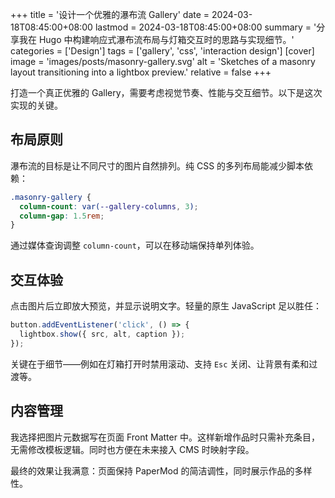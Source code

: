 +++
title = '设计一个优雅的瀑布流 Gallery'
date = 2024-03-18T08:45:00+08:00
lastmod = 2024-03-18T08:45:00+08:00
summary = '分享我在 Hugo 中构建响应式瀑布流布局与灯箱交互时的思路与实现细节。'
categories = ['Design']
tags = ['gallery', 'css', 'interaction design']
[cover]
  image = 'images/posts/masonry-gallery.svg'
  alt = 'Sketches of a masonry layout transitioning into a lightbox preview.'
  relative = false
+++

打造一个真正优雅的 Gallery，需要考虑视觉节奏、性能与交互细节。以下是这次实现的关键。

## 布局原则

瀑布流的目标是让不同尺寸的图片自然排列。纯 CSS 的多列布局能减少脚本依赖：

```css
.masonry-gallery {
  column-count: var(--gallery-columns, 3);
  column-gap: 1.5rem;
}
```

通过媒体查询调整 `column-count`，可以在移动端保持单列体验。

## 交互体验

点击图片后立即放大预览，并显示说明文字。轻量的原生 JavaScript 足以胜任：

```js
button.addEventListener('click', () => {
  lightbox.show({ src, alt, caption });
});
```

关键在于细节——例如在灯箱打开时禁用滚动、支持 `Esc` 关闭、让背景有柔和过渡等。

## 内容管理

我选择把图片元数据写在页面 Front Matter 中。这样新增作品时只需补充条目，无需修改模板逻辑。同时也方便在未来接入 CMS 时映射字段。

最终的效果让我满意：页面保持 PaperMod 的简洁调性，同时展示作品的多样性。

